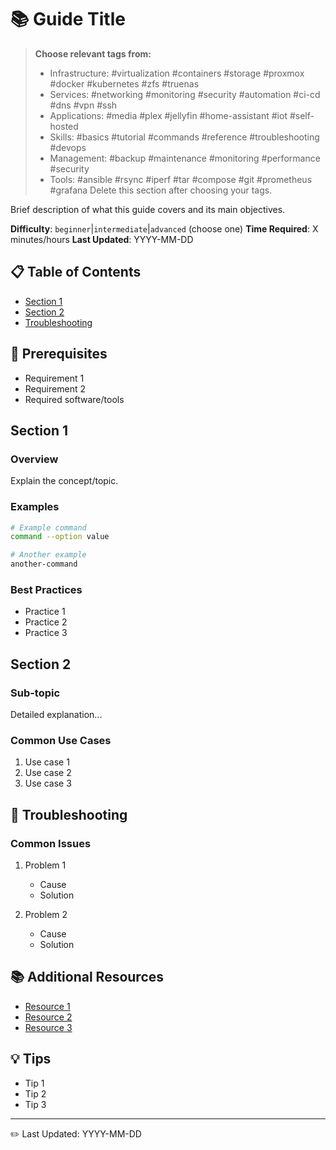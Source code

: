# 📚 Guide Title

> **Choose relevant tags from:**
> - Infrastructure: #virtualization #containers #storage #proxmox #docker #kubernetes #zfs #truenas
> - Services: #networking #monitoring #security #automation #ci-cd #dns #vpn #ssh
> - Applications: #media #plex #jellyfin #home-assistant #iot #self-hosted
> - Skills: #basics #tutorial #commands #reference #troubleshooting #devops
> - Management: #backup #maintenance #monitoring #performance #security
> - Tools: #ansible #rsync #iperf #tar #compose #git #prometheus #grafana
> Delete this section after choosing your tags.

Brief description of what this guide covers and its main objectives.

**Difficulty**: `beginner`|`intermediate`|`advanced` (choose one)
**Time Required**: X minutes/hours
**Last Updated**: YYYY-MM-DD

## 📋 Table of Contents
- [Section 1](#section-1)
- [Section 2](#section-2)
- [Troubleshooting](#troubleshooting)

## 🎯 Prerequisites
- Requirement 1
- Requirement 2
- Required software/tools

## Section 1

### Overview
Explain the concept/topic.

### Examples
```bash
# Example command
command --option value

# Another example
another-command
```

### Best Practices
- Practice 1
- Practice 2
- Practice 3

## Section 2

### Sub-topic
Detailed explanation...

### Common Use Cases
1. Use case 1
2. Use case 2
3. Use case 3

## 🔧 Troubleshooting

### Common Issues
1. Problem 1
   - Cause
   - Solution

2. Problem 2
   - Cause
   - Solution

## 📚 Additional Resources
- [Resource 1](link)
- [Resource 2](link)
- [Resource 3](link)

## 💡 Tips
- Tip 1
- Tip 2
- Tip 3

---

✏️ Last Updated: YYYY-MM-DD
